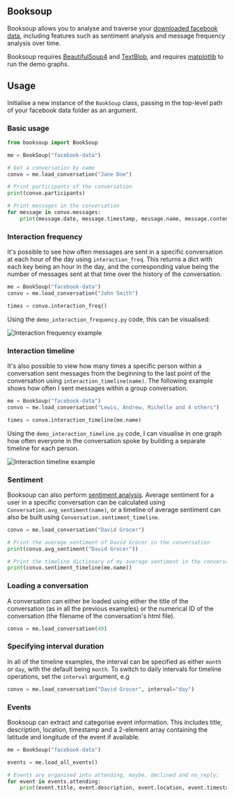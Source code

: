 ## Booksoup

Booksoup allows you to analyse and traverse your [downloaded facebook data](https://www.facebook.com/help/212802592074644?in_context), 
including features such as sentiment analysis and message frequency analysis over time.

Booksoup requires [BeautifulSoup4](https://www.crummy.com/software/BeautifulSoup/bs4/doc/) and [TextBlob](http://textblob.readthedocs.io/en/dev/), and requires [matplotlib](https://matplotlib.org/) to run the demo graphs.

## Usage

Initialise a new instance of the `BookSoup` class, passing in the top-level path of your facebook data folder as an argument.


### Basic usage

```python
from booksoup import BookSoup

me = BookSoup("facebook-data")

# Get a conversation by name
convo = me.load_conversation("Jane Doe")

# Print participants of the conversation
print(convo.participants)

# Print messages in the conversation
for message in convo.messages:
    print(message.date, message.timestamp, message.name, message.content)
```

### Interaction frequency
It's possible to see how often messages are sent in a specific conversation at each hour of the day using `interaction_freq`. This returns a dict with each key being an hour in the day, and the corresponding value being the number of messages sent at that time over the history of the conversation.
```python
me = BookSoup("facebook-data")
convo = me.load_conversation("John Smith")

times = convo.interaction_freq()
```

Using the `demo_interaction_frequency.py` code, this can be visualised:

![Interaction frequency example](https://i.imgur.com/cALmzb5.png)

### Interaction timeline

It's also possible to view how many times a specific person within a conversation sent messages from the beginning to the last point
of the conversation using `interaction_timeline(name)`. The following example shows how often I sent messages within a group conversation.

```python
me = BookSoup("facebook-data")
convo = me.load_conversation("Lewis, Andrew, Michelle and 4 others")

times = convo.interaction_timeline(me.name)
```

Using the `demo_interaction_timeline.py` code, I can visualise in one graph how often everyone in the conversation spoke by building a separate
timeline for each person.

![Interaction timeline example](https://i.imgur.com/7BP4GNi.png)

### Sentiment

Booksoup can also perform [sentiment analysis](https://en.wikipedia.org/wiki/Sentiment_analysis). Average sentiment for a user in a specific conversation can be calculated using
`Conversation.avg_sentiment(name)`, or a timeline of average sentiment can also be built using `Conversation.sentiment_timeline`.

```python
convo = me.load_conversation("David Grocer")

# Print the average sentiment of David Grocer in the conversation
print(convo.avg_sentiment("David Grocer"))

# Print the timeline dictionary of my average sentiment in the conversation
print(convo.sentiment_timeline(me.name))

```

### Loading a conversation
A conversation can either be loaded using either the title of the conversation (as in all the previous examples) or the numerical
ID of the conversation (the filename of the conversation's html file).

```python
convo = me.load_conversation(40)
```

### Specifying interval duration

In all of the timeline examples, the interval can be specified as either `month` or `day`, with the default being `month`. To switch to daily intervals
for timeline operations, set the `interval` argument, e.g

```python
convo = me.load_conversation("David Grocer", interval="day")
```

### Events

Booksoup can extract and categorise event information. This includes title, description, location, timestamp and a 2-element array
containing the latitude and longitude of the event if available.

```python
me = BookSoup("facebook-data")

events = me.load_all_events()

# Events are organised into attending, maybe, declined and no_reply:
for event in events.attending:
    print(event.title, event.description, event.location, event.timestamp, event.latlon)
```